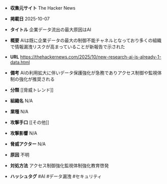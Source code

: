 - **収集元サイト**
The Hacker News

- **掲載日**
2025-10-07

- **タイトル**
企業データ流出の最大原因はAI

- **概要**
AIは既に企業データの最大の制御不能チャネルとなっており多くの組織で情報漏洩リスクが高まっていることが新報告で示された

- **URL**
https://thehackernews.com/2025/10/new-research-ai-is-already-1-data.html

- **備考**
AIの利用拡大に伴いデータ保護強化が急務でありアクセス制御や監視体制の強化が推奨される

- **分類**
[[脅威トレンド]]

- **組織名**
N/A

- **業種**
N/A

- **攻撃手口**
[[その他]]

- **攻撃影響**
N/A

- **脅威アクター**
N/A

- **原因**
不明

- **対処方法**
アクセス制御強化監視体制強化教育啓発

- **ハッシュタグ**
#AI #データ漏洩 #セキュリティ
